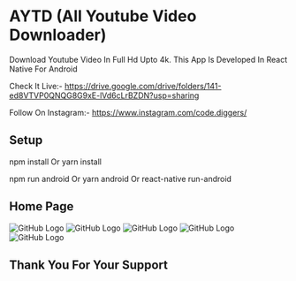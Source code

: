# AYTD (All Youtube Video Downloader)
Download Youtube Video In Full Hd Upto 4k. This App Is Developed In React Native For Android

Check It Live:- https://drive.google.com/drive/folders/141-ed8VTVP0QNQG8G9xE-lVd6cLrBZDN?usp=sharing

Follow On Instagram:- https://www.instagram.com/code.diggers/

## Setup 

npm install Or yarn install

npm run android Or yarn android Or react-native run-android

## Home Page
![GitHub Logo](/ss/1.png)
![GitHub Logo](/ss/2.png)
![GitHub Logo](/ss/3.png)
![GitHub Logo](/ss/4.png)
![GitHub Logo](/ss/5.png)

## Thank You For Your Support
